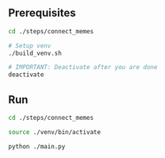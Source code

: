 ## Prerequisites

```sh
cd ./steps/connect_memes

# Setup venv
./build_venv.sh

# IMPORTANT: Deactivate after you are done
deactivate
```

## Run

```sh
cd ./steps/connect_memes

source ./venv/bin/activate

python ./main.py
```

